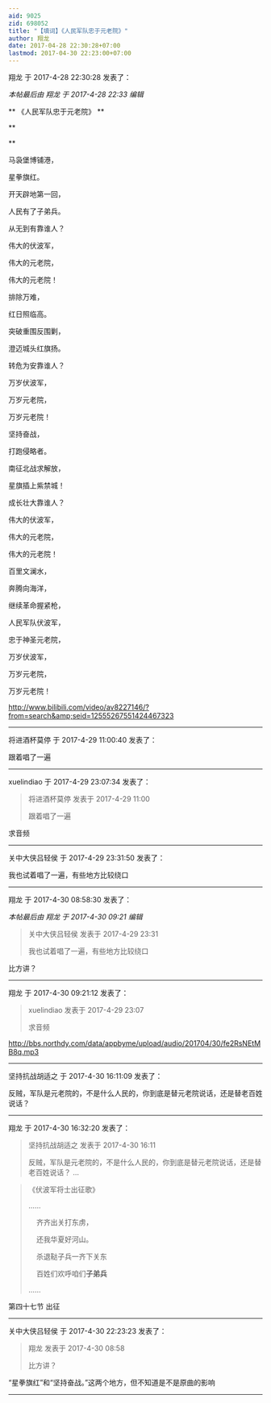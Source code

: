 ```yaml
---
aid: 9025
zid: 698052
title: "【填词】《人民军队忠于元老院》"
author: 翔龙
date: 2017-04-28 22:30:28+07:00
lastmod: 2017-04-30 22:23:00+07:00
---
```


翔龙 于 2017-4-28 22:30:28 发表了：

_本帖最后由 翔龙 于 2017-4-28 22:33 编辑_

**
《人民军队忠于元老院》
**

\*\*

\*\*

马袅堡博铺港，

星拳旗红。

开天辟地第一回，

人民有了子弟兵。

从无到有靠谁人？

伟大的伏波军，

伟大的元老院，

伟大的元老院！

排除万难，

红日照临高。

突破重围反围剿，

澄迈城头红旗扬。

转危为安靠谁人？

万岁伏波军，

万岁元老院，

万岁元老院！

坚持奋战，

打跑侵略者。

南征北战求解放，

星旗插上紫禁城！

成长壮大靠谁人？

伟大的伏波军，

伟大的元老院，

伟大的元老院！

百里文澜水，

奔腾向海洋，

继续革命握紧枪，

人民军队伏波军，

忠于神圣元老院，

万岁伏波军，

万岁元老院，

万岁元老院！

http://www.bilibili.com/video/av8227146/?from=search&amp;seid=12555267551424467323

---

将进酒杯莫停 于 2017-4-29 11:00:40 发表了：

跟着唱了一遍

---

xuelindiao 于 2017-4-29 23:07:34 发表了：

> 将进酒杯莫停 发表于 2017-4-29 11:00
>
> 跟着唱了一遍

求音频

---

关中大侠吕轻侯 于 2017-4-29 23:31:50 发表了：

我也试着唱了一遍，有些地方比较绕口

---

翔龙 于 2017-4-30 08:58:30 发表了：

_本帖最后由 翔龙 于 2017-4-30 09:21 编辑_

> 关中大侠吕轻侯 发表于 2017-4-29 23:31
>
> 我也试着唱了一遍，有些地方比较绕口

比方讲？

---

翔龙 于 2017-4-30 09:21:12 发表了：

> xuelindiao 发表于 2017-4-29 23:07
>
> 求音频

http://bbs.northdy.com/data/appbyme/upload/audio/201704/30/fe2RsNEtMB8q.mp3

---

坚持抗战胡适之 于 2017-4-30 16:11:09 发表了：

反贼，军队是元老院的，不是什么人民的，你到底是替元老院说话，还是替老百姓说话？

---

翔龙 于 2017-4-30 16:32:20 发表了：

> 坚持抗战胡适之 发表于 2017-4-30 16:11
>
> 反贼，军队是元老院的，不是什么人民的，你到底是替元老院说话，还是替老百姓说话？ ...

> 《伏波军将士出征歌》
>
> ……
>
> &nbsp; &nbsp; 齐齐出关打东虏，
>
> &nbsp; &nbsp; 还我华夏好河山。
>
> &nbsp; &nbsp; 杀退鞑子兵一齐下关东
>
> &nbsp; &nbsp; 百姓们欢呼咱们**子弟兵**
>
> ……

第四十七节 出征

---

关中大侠吕轻侯 于 2017-4-30 22:23:23 发表了：

> 翔龙 发表于 2017-4-30 08:58
>
> 比方讲？

“星拳旗红”和“坚持奋战。”这两个地方，但不知道是不是原曲的影响

---

